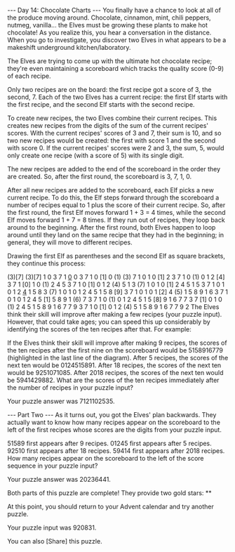 --- Day 14: Chocolate Charts ---
You finally have a chance to look at all of the produce moving around. Chocolate, cinnamon, mint, chili peppers, nutmeg, vanilla... the Elves must be growing these plants to make hot chocolate! As you realize this, you hear a conversation in the distance. When you go to investigate, you discover two Elves in what appears to be a makeshift underground kitchen/laboratory.

The Elves are trying to come up with the ultimate hot chocolate recipe; they're even maintaining a scoreboard which tracks the quality score (0-9) of each recipe.

Only two recipes are on the board: the first recipe got a score of 3, the second, 7. Each of the two Elves has a current recipe: the first Elf starts with the first recipe, and the second Elf starts with the second recipe.

To create new recipes, the two Elves combine their current recipes. This creates new recipes from the digits of the sum of the current recipes' scores. With the current recipes' scores of 3 and 7, their sum is 10, and so two new recipes would be created: the first with score 1 and the second with score 0. If the current recipes' scores were 2 and 3, the sum, 5, would only create one recipe (with a score of 5) with its single digit.

The new recipes are added to the end of the scoreboard in the order they are created. So, after the first round, the scoreboard is 3, 7, 1, 0.

After all new recipes are added to the scoreboard, each Elf picks a new current recipe. To do this, the Elf steps forward through the scoreboard a number of recipes equal to 1 plus the score of their current recipe. So, after the first round, the first Elf moves forward 1 + 3 = 4 times, while the second Elf moves forward 1 + 7 = 8 times. If they run out of recipes, they loop back around to the beginning. After the first round, both Elves happen to loop around until they land on the same recipe that they had in the beginning; in general, they will move to different recipes.

Drawing the first Elf as parentheses and the second Elf as square brackets, they continue this process:

(3)[7]
(3)[7] 1  0 
 3  7  1 [0](1) 0 
 3  7  1  0 [1] 0 (1)
(3) 7  1  0  1  0 [1] 2 
 3  7  1  0 (1) 0  1  2 [4]
 3  7  1 [0] 1  0 (1) 2  4  5 
 3  7  1  0 [1] 0  1  2 (4) 5  1 
 3 (7) 1  0  1  0 [1] 2  4  5  1  5 
 3  7  1  0  1  0  1  2 [4](5) 1  5  8 
 3 (7) 1  0  1  0  1  2  4  5  1  5  8 [9]
 3  7  1  0  1  0  1 [2] 4 (5) 1  5  8  9  1  6 
 3  7  1  0  1  0  1  2  4  5 [1] 5  8  9  1 (6) 7 
 3  7  1  0 (1) 0  1  2  4  5  1  5 [8] 9  1  6  7  7 
 3  7 [1] 0  1  0 (1) 2  4  5  1  5  8  9  1  6  7  7  9 
 3  7  1  0 [1] 0  1  2 (4) 5  1  5  8  9  1  6  7  7  9  2 
The Elves think their skill will improve after making a few recipes (your puzzle input). However, that could take ages; you can speed this up considerably by identifying the scores of the ten recipes after that. For example:

If the Elves think their skill will improve after making 9 recipes, the scores of the ten recipes after the first nine on the scoreboard would be 5158916779 (highlighted in the last line of the diagram).
After 5 recipes, the scores of the next ten would be 0124515891.
After 18 recipes, the scores of the next ten would be 9251071085.
After 2018 recipes, the scores of the next ten would be 5941429882.
What are the scores of the ten recipes immediately after the number of recipes in your puzzle input?

Your puzzle answer was 7121102535.

--- Part Two ---
As it turns out, you got the Elves' plan backwards. They actually want to know how many recipes appear on the scoreboard to the left of the first recipes whose scores are the digits from your puzzle input.

51589 first appears after 9 recipes.
01245 first appears after 5 recipes.
92510 first appears after 18 recipes.
59414 first appears after 2018 recipes.
How many recipes appear on the scoreboard to the left of the score sequence in your puzzle input?

Your puzzle answer was 20236441.

Both parts of this puzzle are complete! They provide two gold stars: **

At this point, you should return to your Advent calendar and try another puzzle.

Your puzzle input was 920831.

You can also [Share] this puzzle.